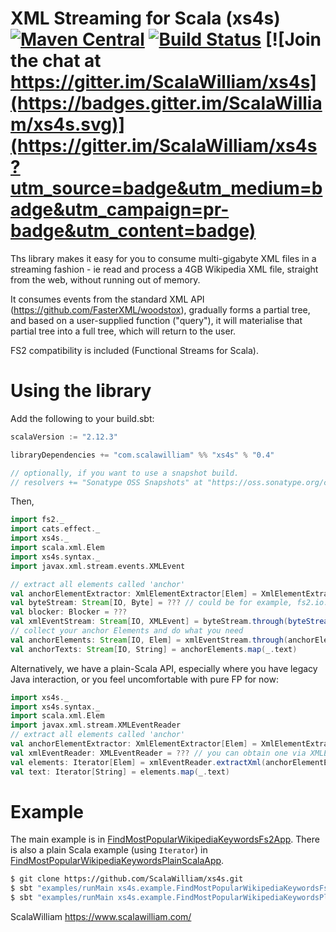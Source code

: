 XML Streaming for Scala (xs4s) [![Maven Central](https://img.shields.io/maven-central/v/com.scalawilliam/xs4s_2.11.svg)](https://maven-badges.herokuapp.com/maven-central/com.scalawilliam/xs4s_2.11) [![Build Status](https://travis-ci.org/ScalaWilliam/xs4s.svg?branch=master)](https://travis-ci.org/ScalaWilliam/xs4s) [![Join the chat at https://gitter.im/ScalaWilliam/xs4s](https://badges.gitter.im/ScalaWilliam/xs4s.svg)](https://gitter.im/ScalaWilliam/xs4s?utm_source=badge&utm_medium=badge&utm_campaign=pr-badge&utm_content=badge)
====

Ths library makes it easy for you to consume multi-gigabyte XML files in a streaming fashion - ie read and process a 4GB Wikipedia XML file,
straight from the web, without running out of memory.

It consumes events from the standard XML API (https://github.com/FasterXML/woodstox),
gradually forms a partial tree, and based on a user-supplied function ("query"), it will 
materialise that partial tree into a full tree, which will return to the user.

FS2 compatibility is included (Functional Streams for Scala).

Using the library
======

Add the following to your build.sbt:

```sbt
scalaVersion := "2.12.3"

libraryDependencies += "com.scalawilliam" %% "xs4s" % "0.4"

// optionally, if you want to use a snapshot build.
// resolvers += "Sonatype OSS Snapshots" at "https://oss.sonatype.org/content/repositories/snapshots"
```

Then, 

```scala
import fs2._
import cats.effect._
import xs4s._
import scala.xml.Elem
import xs4s.syntax._
import javax.xml.stream.events.XMLEvent

// extract all elements called 'anchor'
val anchorElementExtractor: XmlElementExtractor[Elem] = XmlElementExtractor.filterElementsByName("anchor")
val byteStream: Stream[IO, Byte] = ??? // could be for example, fs2.io.readInputStream(inputStream)
val blocker: Blocker = ???
val xmlEventStream: Stream[IO, XMLEvent] = byteStream.through(byteStreamToXmlEventStream(blocker))
// collect your anchor Elements and do what you need
val anchorElements: Stream[IO, Elem] = xmlEventStream.through(anchorElementExtractor.fs2Pipe)
val anchorTexts: Stream[IO, String] = anchorElements.map(_.text)
```

Alternatively, we have a plain-Scala API, especially where you have legacy Java interaction, or you feel uncomfortable with pure FP for now:

```scala
import xs4s._
import xs4s.syntax._
import scala.xml.Elem
import javax.xml.stream.XMLEventReader
// extract all elements called 'anchor'
val anchorElementExtractor: XmlElementExtractor[Elem] = XmlElementExtractor.filterElementsByName("anchor")
val xmlEventReader: XMLEventReader = ??? // you can obtain one via XMLEventFactory
val elements: Iterator[Elem] = xmlEventReader.extractXml(anchorElementExtractor) 
val text: Iterator[String] = elements.map(_.text) 
``` 

Example
======

The main example is in [FindMostPopularWikipediaKeywordsFs2App](example/src/main/scala/xs4s/example/FindMostPopularWikipediaKeywordsFs2App.scala).
There is also a plain Scala example (using `Iterator`) in [FindMostPopularWikipediaKeywordsPlainScalaApp](example/src/main/scala/xs4s/example/FindMostPopularWikipediaKeywordsPlainScalaApp.scala).

```bash
$ git clone https://github.com/ScalaWilliam/xs4s.git
$ sbt "examples/runMain xs4s.example.FindMostPopularWikipediaKeywordsFs2App" 
$ sbt "examples/runMain xs4s.example.FindMostPopularWikipediaKeywordsPlainScalaApp" 
```

ScalaWilliam <https://www.scalawilliam.com/>
